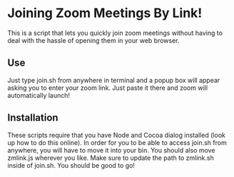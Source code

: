 # Joining Zoom Meetings By Link!
This is a script that lets you quickly join zoom meetings without having to deal with the hassle of opening them in your web browser.

## Use
Just type join.sh from anywhere in terminal and a popup box will appear asking you to enter your zoom link. Just paste it there and zoom will automatically launch!

## Installation
These scripts require that you have Node and Cocoa dialog installed (look up how to do this online). In order for you to be able to access join.sh from anywhere, you will have to move it into your bin. You should also move zmlink.js wherever you like. Make sure to update the path to zmlink.sh inside of join.sh. You should be good to go!

